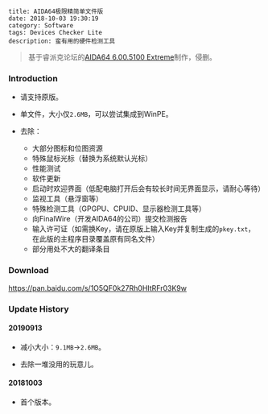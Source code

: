 ```
title: AIDA64极限精简单文件版
date: 2018-10-03 19:30:19
category: Software
tags: Devices Checker Lite
description: 蛮有用的硬件检测工具
```

> 基于睿派克论坛的[AIDA64 6.00.5100 Extreme](https://www.repaik.com/forum.php?mod=viewthread&tid=58794)制作，侵删。

### Introduction

* 请支持原版。

* 单文件，大小仅`2.6MB`，可以尝试集成到WinPE。

* 去除：
    * 大部分图标和位图资源
    * 特殊鼠标光标（替换为系统默认光标）
    * 性能测试
    * 软件更新
    * 启动时欢迎界面（低配电脑打开后会有较长时间无界面显示，请耐心等待）
    * 监视工具（悬浮窗等）
    * 特殊检测工具（GPGPU、CPUID、显示器检测工具等）
    * 向FinalWire（开发AIDA64的公司）提交检测报告
    * 输入许可证（如需换Key，请在原版上输入Key并复制生成的`pkey.txt`，在此版的主程序目录覆盖原有同名文件）
    * 部分用处不大的翻译条目

### Download

<https://pan.baidu.com/s/1O5QF0k27Rh0HItRFr03K9w>

### Update History

#### 20190913

* 减小大小：`9.1MB`->`2.6MB`。

* 去除一堆没用的玩意儿。

#### 20181003

* 首个版本。

